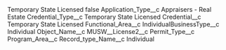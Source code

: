<?xml version="1.0" encoding="UTF-8"?>
<CustomMetadata xmlns="http://soap.sforce.com/2006/04/metadata" xmlns:xsi="http://www.w3.org/2001/XMLSchema-instance" xmlns:xsd="http://www.w3.org/2001/XMLSchema">
    <label>Temporary State Licensed</label>
    <protected>false</protected>
    <values>
        <field>Application_Type__c</field>
        <value xsi:type="xsd:string">Appraisers - Real Estate</value>
    </values>
    <values>
        <field>Credential_Type__c</field>
        <value xsi:type="xsd:string">Temporary State Licensed</value>
    </values>
    <values>
        <field>Credential__c</field>
        <value xsi:type="xsd:string">Temporary State Licensed</value>
    </values>
    <values>
        <field>Functional_Area__c</field>
        <value xsi:nil="true"/>
    </values>
    <values>
        <field>IndividualBusinessType__c</field>
        <value xsi:type="xsd:string">Individual</value>
    </values>
    <values>
        <field>Object_Name__c</field>
        <value xsi:type="xsd:string">MUSW__License2__c</value>
    </values>
    <values>
        <field>Permit_Type__c</field>
        <value xsi:nil="true"/>
    </values>
    <values>
        <field>Program_Area__c</field>
        <value xsi:nil="true"/>
    </values>
    <values>
        <field>Record_type_Name__c</field>
        <value xsi:type="xsd:string">Individual</value>
    </values>
</CustomMetadata>
